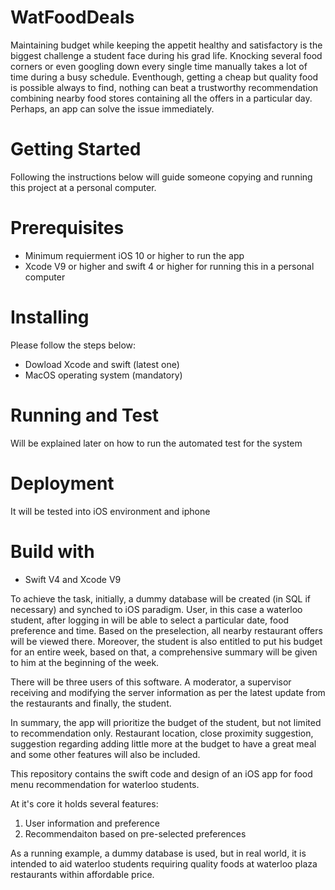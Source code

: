 # WatFoodDeals

Maintaining budget while keeping the appetit healthy and satisfactory is the biggest challenge a student face during his grad life.
Knocking several food corners or even googling down every single time manually takes a lot of time during a busy schedule. 
Eventhough, getting a cheap but quality food is possible always to find, nothing can beat a trustworthy recommendation combining 
nearby food stores containing all the offers in a particular day. Perhaps, an app can solve the issue immediately.

# Getting Started

Following the instructions below will guide someone copying and running this project at a personal computer. 

# Prerequisites


*  Minimum requierment iOS 10 or higher to run the app 
*  Xcode V9 or higher and swift 4 or higher for running this in a personal computer

# Installing

Please follow the steps below:

*  Dowload Xcode and swift (latest one)
*  MacOS operating system (mandatory)

# Running and Test

Will be explained later on how to run the automated test for the system


# Deployment

It will be tested into iOS environment and iphone

# Build with

*  Swift V4 and Xcode V9











To achieve the task, initially, a dummy database will be created (in SQL if necessary) and synched to iOS paradigm. User, in this 
case a waterloo student, after logging in will be able to select a particular date, food preference and time. Based on the 
preselection, all nearby restaurant offers will be viewed there. Moreover, the student is also entitled to put his budget for an 
entire week, based on that, a comprehensive summary will be given to him at the beginning of the week. 

There will be three users of this software. A moderator, a supervisor receiving and modifying the server information as per the 
latest update from the restaurants and finally, the student. 

In summary, the app will prioritize the budget of the student, but not limited to recommendation only. Restaurant location, close 
proximity suggestion, suggestion regarding adding little more at the budget to have a great meal and some other features will also 
be included. 


This repository contains the swift code and design of an iOS app for food menu recommendation for waterloo students. 

At it's core it holds several features:
1. User information and preference
2. Recommendaiton based on pre-selected preferences

As a running example, a dummy database is used, but in real world, it is intended to aid waterloo students requiring quality foods at waterloo
plaza restaurants within affordable price. 